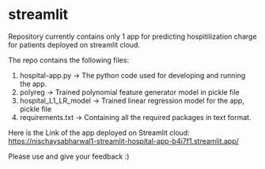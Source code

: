 # streamlit
Repository currently contains only 1 app for predicting hospitilization charge for patients deployed on streamlit cloud.

The repo contains the following files: 

1. hospital-app.py -> The python code used for developing and running the app.
2. polyreg -> Trained polynomial feature generator model in pickle file
3. hospital_L1_LR_model -> Trained linear regression model for the app, pickle file
4. requirements.txt -> Containing all the required packages in text format.

Here is the Link of the app deployed on Streamlit cloud: https://nischaysabharwal1-streamlit-hospital-app-b4i7f1.streamlit.app/

Please use and give your feedback :) 
